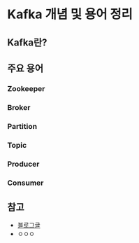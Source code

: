 # Kafka 개념 및 용어 정리
## Kafka란?

## 주요 용어
### Zookeeper

### Broker

### Partition

### Topic

### Producer

### Consumer

## 참고
- [블로그글]()
- ㅇㅇㅇ

